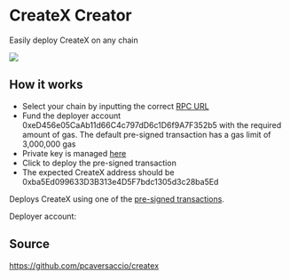 # CreateX Creator

Easily deploy CreateX on any chain

![](https://github.com/user-attachments/assets/c04f2727-3d45-48f5-b3ac-c6481f8d2e52)

## How it works

- Select your chain by inputting the correct [RPC URL](https://chainlist.org/)
- Fund the deployer account 0xeD456e05CaAb11d66C4c797dD6c1D6f9A7F352b5 with the required amount of gas. The default pre-signed transaction has a gas limit of 3,000,000 gas
- Private key is managed [here](https://github.com/pcaversaccio/createx/discussions/61#discussioncomment-7937359)
- Click to deploy the pre-signed transaction
- The expected CreateX address should be 0xba5Ed099633D3B313e4D5F7bdc1305d3c28ba5Ed

Deploys CreateX using one of the [pre-signed transactions](https://github.com/pcaversaccio/createx/tree/main/scripts/presigned-createx-deployment-transactions).

Deployer account:  

## Source

https://github.com/pcaversaccio/createx
